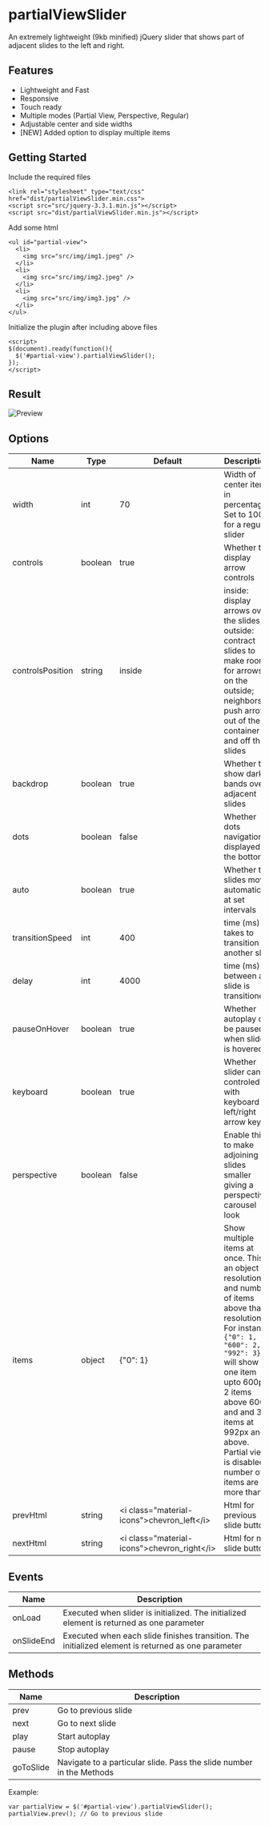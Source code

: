 # partialViewSlider
An extremely lightweight (9kb minified) jQuery slider that shows part of adjacent slides to the left and right.

## Features
* Lightweight and Fast
* Responsive
* Touch ready
* Multiple modes (Partial View, Perspective, Regular)
* Adjustable center and side widths
* [NEW] Added option to display multiple items

## Getting Started
Include the required files
```
<link rel="stylesheet" type="text/css" href="dist/partialViewSlider.min.css">
<script src="src/jquery-3.3.1.min.js"></script>
<script src="dist/partialViewSlider.min.js"></script>
```
Add some html
```
<ul id="partial-view">
  <li>
    <img src="src/img/img1.jpeg" />
  </li>
  <li>
    <img src="src/img/img2.jpeg" />
  </li>
  <li>
    <img src="src/img/img3.jpg" />
  </li>
</ul>
```
Initialize the plugin after including above files
```
<script>
$(document).ready(function(){
  $('#partial-view').partialViewSlider();
});
</script>
```
## Result
![Preview](https://github.com/VeeK727/partialViewSlider/blob/master/src/img/preview.jpg "Result")

## Options
| Name              | Type    | Default | Descriptions  |
| ----------------- |---------| --------| ------------- |
| width             | int     | 70      | Width of center item in percentage. Set to 100% for a regular slider  |
| controls          | boolean | true    | Whether to display arrow controls |
| controlsPosition  | string  | inside  | inside: display arrows over the slides; outside: contract slides to make room for arrows on the outside; neighbors: push arrows out of the container and off the slides |
| backdrop          | boolean | true    | Whether to show dark bands over adjacent slides |
| dots              | boolean | false   | Whether dots navigation is displayed at the bottom  |
| auto              | boolean | true    | Whether the slides move automatically at set intervals  |
| transitionSpeed   | int     | 400     | time (ms) it takes to transition to another slide |
| delay             | int     | 4000    | time (ms) between a slide is transitioned |
| pauseOnHover      | boolean | true    | Whether autoplay can be paused when slider is hovered |
| keyboard          | boolean | true    | Whether slider can be controled with keyboard left/right arrow keys |
| perspective       | boolean | false   | Enable this to make adjoining slides smaller giving a perspective carousel look |
| items             | object  | {"0": 1}| Show multiple items at once. This is an object of resolutions and number of items above that resolution. For instance: `{"0": 1, "600": 2, "992": 3}` will show one item upto 600px, 2 items above 600px and and 3 items at 992px and above. Partial view is disabled if number of items are more than 1  |
| prevHtml          | string  | \<i class="material-icons">chevron_left\</i>  | Html for previous slide button  |
| nextHtml          | string  | \<i class="material-icons">chevron_right\</i> | Html for next slide button  |

## Events
| Name        | Description |
| ----------- | ------------- |
| onLoad      | Executed when slider is initialized. The initialized element is returned as one parameter |
| onSlideEnd  | Executed when each slide finishes transition. The initialized element is returned as one parameter  |

## Methods
| Name      | Description           |
| --------- | --------------------- |
| prev      | Go to previous slide  |
| next      | Go to next slide      |
| play      | Start autoplay        |
| pause     | Stop autoplay         |
| goToSlide | Navigate to a particular slide. Pass the slide number in the Methods  |

Example:
```
var partialView = $('#partial-view').partialViewSlider();
partialView.prev(); // Go to previous slide
```